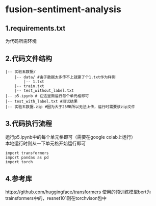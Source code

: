 # fusion-sentiment-analysis
## 1.requirements.txt
为代码所需环境

## 2.代码文件结构
```
|-- 实验五数据/
    |-- data/ #由于数据太多传不上就建了个1.txt作为样例
        |-- 1.txt
    |-- train.txt
    |-- test_without_label.txt
|-- p5.ipynb # 在这里面运行每个单元格即可
|-- test_with_label.txt #测试结果
|-- 实验五数据.zip #因为大于25MB所以无法上传，运行时需要该zip文件
```

## 3.代码执行流程
运行p5.ipynb中的每个单元格即可（需要在google colab上运行）\
本地运行时则从一下单元格开始运行即可
```
import transformers
import pandas as pd
import torch
```


## 4.参考库
https://github.com/huggingface/transformers
使用的预训练模型bert为trainsformers中的，resnet101则在torchvison包中
